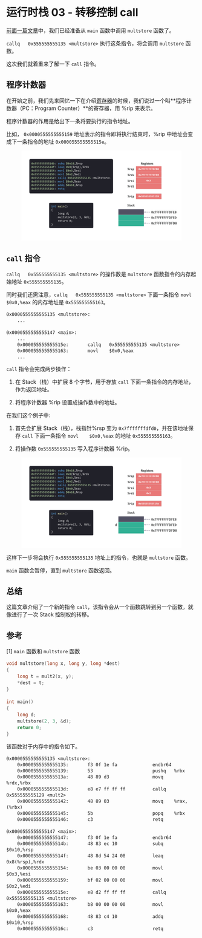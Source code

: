 # 运行时栈 03 - 转移控制 call

[前面一篇文章](./运行时栈2分配内存.md)中，我们已经准备从 `main` 函数中调用 `multstore` 函数了。

`callq   0x555555555135 <multstore>` 执行这条指令，将会调用 `multstore` 函数。

这次我们就着重来了解一下 `call` 指令。

## 程序计数器

在开始之前，我们先来回忆一下在介绍[寄存器](./寄存器.md)的时候，我们说过一个叫**程序计数器（PC：Program Counter）**的寄存器，用 %rip 来表示。

程序计数器的作用是给出下一条将要执行的指令地址。

比如， `0x0000555555555159` 地址表示的指令即将执行结束时，%rip 中地址会变成下一条指令的地址 `0x000055555555515e`。

<figure>
    <img src="./doc/illustrations/runtimestack/runtimestack0209.gif" width="700" alt="register" align="center">
</figure>

## `call` 指令

`callq   0x555555555135 <multstore>` 的操作数是 `multstore` 函数指令的内存起始地址 `0x555555555135`。

同时我们还需注意，`callq   0x555555555135 <multstore>` 下面一条指令 `movl    $0x0,%eax` 的内存地址是 `0x555555555163`。

```arm
0x0000555555555135 <multstore>:
    ...

0x0000555555555147 <main>:
    ...
    0x000055555555515e:       callq   0x555555555135 <multstore>
    0x0000555555555163:       movl    $0x0,%eax
    ...
```

`call` 指令会完成两步操作：
1. 在 Stack（栈）中扩展 8 个字节，用于存放 `call` 下面一条指令的内存地址，作为返回地址。

2. 将程序计数器 %rip 设置成操作数中的地址。

在我们这个例子中:

1. 首先会扩展 Stack（栈），栈指针%rsp 变为 `0x7fffffffdfd0`，并在该地址保存 `call` 下面一条指令 `movl    $0x0,%eax` 的地址 `0x555555555163`。

2. 将操作数 `0x555555555135` 写入程序计数器 %rip。


<figure>
    <img src="./doc/illustrations/runtimestack/runtimestack0211.gif" width="700" alt="register" align="center">
</figure>

这样下一步将会执行 `0x555555555135` 地址上的指令，也就是 `multstore` 函数。

`main` 函数会暂停，直到 `multstore` 函数返回。

## 总结

这篇文章介绍了一个新的指令 `call`，该指令会从一个函数跳转到另一个函数，就像进行了一次 Stack 控制权的转移。

## 参考

[1] `main` 函数和 `multstore` 函数

```c
void multstore(long x, long y, long *dest)
{
    long t = mult2(x, y);
    *dest = t;
}

int main()
{
    long d;
    multstore(2, 3, &d);
    return 0;
}
```

该函数对于内存中的指令如下。

```arm
0x0000555555555135 <multstore>:
    0x0000555555555135:       f3 0f 1e fa             endbr64 
    0x0000555555555139:       53                      pushq   %rbx
    0x000055555555513a:       48 89 d3                movq    %rdx,%rbx
    0x000055555555513d:       e8 e7 ff ff ff          callq   0x555555555129 <mult2>
    0x0000555555555142:       48 89 03                movq    %rax,(%rbx)
    0x0000555555555145:       5b                      popq    %rbx
    0x0000555555555146:       c3                      retq   

0x0000555555555147 <main>:
    0x0000555555555147:       f3 0f 1e fa             endbr64 
    0x000055555555514b:       48 83 ec 10             subq    $0x10,%rsp
    0x000055555555514f:       48 8d 54 24 08          leaq    0x8(%rsp),%rdx
    0x0000555555555154:       be 03 00 00 00          movl    $0x3,%esi
    0x0000555555555159:       bf 02 00 00 00          movl    $0x2,%edi
    0x000055555555515e:       e8 d2 ff ff ff          callq   0x555555555135 <multstore>
    0x0000555555555163:       b8 00 00 00 00          movl    $0x0,%eax
    0x0000555555555168:       48 83 c4 10             addq    $0x10,%rsp
    0x000055555555516c:       c3                      retq   
```